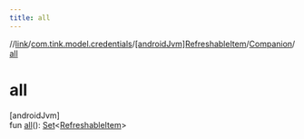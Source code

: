```yaml
---
title: all
---
```

//[link](../../../../index.html)/[com.tink.model.credentials](../../index.html)/[[androidJvm]RefreshableItem](../index.html)/[Companion](index.html)/[all](all.html)



# all



[androidJvm]\
fun [all](all.html)(): [Set](https://kotlinlang.org/api/latest/jvm/stdlib/kotlin.collections/-set/index.html)&lt;[RefreshableItem](../index.html)&gt;





